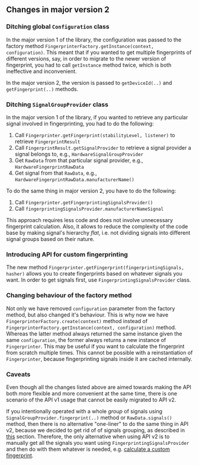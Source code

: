 ## Changes in major version 2

### Ditching global `Configuration` class
In the major version 1 of the library, the configuration was passed to the factory method `FingerprinterFactory.getInstance(context, configuration)`.
This meant that if you wanted to get multiple fingerprints of different versions, say, in order to migrate to the newer version of fingerprint, you had to call `getInstance` method twice, which is both ineffective and inconvenient.

In the major version 2, the version is passed to `getDeviceId(..)` and `getFingerprint(..)` methods.

### Ditching `SignalGroupProvider` class
In the major version 1 of the library, if you wanted to retrieve any particular signal involved in fingerprinting, you had to do the following:
1. Call `Fingerprinter.getFingerprint(stabilityLevel, listener)` to retrieve `FingerprintResult`
2. Call  `FingerprintResult.getSignalProvider` to retrieve a signal provider a signal belongs to, e.g., `HardwareSignalGroupProvider`
3. Get `RawData` from that particular signal provider, e.g., `HardwareFingerprintRawData`
4. Get signal from that `RawData`, e.g., `HardwareFingerprintRawData.manufacturerName()`

To do the same thing in major version 2, you have to do the following:
1. Call `Fingerprinter.getFingerprintingSignalsProvider()`
2. Call `fingerprintingSignalsProvider.manufacturerNameSignal`

This approach requires less code and does not involve unnecessary fingerprint calculation.
Also, it allows to reduce the complexity of the code base by making signal's hierarchy *flat*, i.e. not dividing signals into different signal groups based on their nature.

### Introducing API for custom fingerprinting
The new method `Fingerprinter.getFingerprint(fingerprintingSignals, hasher)` allows you to create fingerprints based on whatever signals you want. In order to get signals first, use `FingerprintingSignalsProvider` class.

### Changing behaviour of the factory method
Not only we have removed `configuration` parameter from the factory method, but also changed it's behaviour. This is why now we have `FingerprinterFactory.create(context)` method instead of `FingerprinterFactory.getInstance(context, configuration)` method.
Whereas the latter method always returned the same instance given the same `configuration`, the former always returns a new instance of `Fingerprinter`. This may be useful if you want to calculate the fingerprint from scratch multiple times. This cannot be possible with a reinstantiation of `Fingerprinter`, because fingerprinting signals inside it are cached internally.

### Caveats
Even though all the changes listed above are aimed towards making the API both more flexible and more convenient at the same time, there is one scenario of the API v1 usage that cannot be easily migrated to API v2.

If you intentionally operated with a whole *group* of signals using `SignalGroupProvider.fingerprint(..)` method or `RawData.signals()` method, then there is no alternative "one-liner" to do the same thing in API v2, because we decided to get rid of of signals grouping, as described in [this](#ditching-signalgroupprovider-class) section. Therefore, the only alternative when using API v2 is to manually get all the signals you want using `FingerprintingSignalsProvider` and then do with them whatever is needed, e.g. [calculate a custom fingerprint](#introducing-api-for-custom-fingerprinting).

